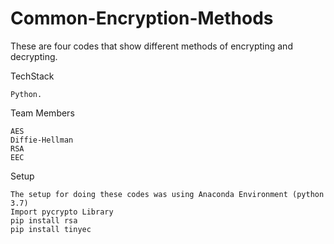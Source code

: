 # Common-Encryption-Methods

These are four codes that show different methods of encrypting and decrypting.

TechStack

    Python. 

Team Members

    AES 
    Diffie-Hellman
    RSA
    EEC
    
Setup

    The setup for doing these codes was using Anaconda Environment (python 3.7)
    Import pycrypto Library
    pip install rsa
    pip install tinyec

